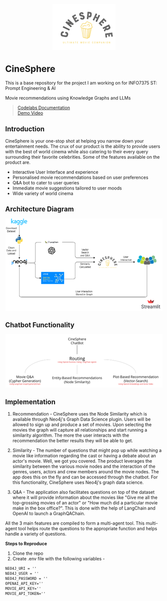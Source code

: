 <div style="text-align:center;">
    <img src="logo.png" width=200>
</div>

# CineSphere

This is a base repository for the project I am working on for INFO7375 ST: Prompt Engineering & AI

Movie recommendations using Knowledge Graphs and LLMs

> [Codelabs Documentation](https://codelabs-preview.appspot.com/?file_id=1KAzKlqQ-GWZW9tSMoI07RWoFs0BkJ88tIaO6z5QGpnY#8)<br>
> [Demo Video](https://youtu.be/cTaHir9VKwo)

## Introduction 


CineSphere is your one-stop shot at helping you narrow down your entertainment needs. The crux of our product is the ability to provide 
users with the best of world cinema while also catering to their every query surrounding their favorite celebrities. Some of the features available on the 
product are. 

- Interactive User Interface and experience
- Personalised movie recommendations based on user preferences
- Q&A bot to cater to user queries
- Immediate movie suggestions tailored to user moods
- Wide variety of world cinema

## Architecture Diagram
<img src="CineSphere_Flow.png" alt="Product Flow">

## Chatbot Functionality

<img src="chatbot.png" alt="Chatbot Functionality">

## Implementation

1. Recommendation - CineSphere uses the Node Similarity which is available through Neo4j's Graph Data Science plugin. Users will be allowed to sign up and produce
a set of movies. Upon selecting the movies the graph will capture all relationships and start running a similarity algorithm. The more the user interacts with the recommendation
the better results they will be able to get. 

2. Similarity - The number of questions that might pop up while watching a movie like information regarding the cast or having a debate about an actor's movie. Well, we got you covered. The product leverages the similarity between the various movie nodes and the interaction of the genres, users, actors and crew members around the movie nodes. The app does this on the fly and can be accessed through the chatbot. For this functionality, CineSphere uses Neo4j's graph data science.

3. Q&A - The application also facilitates questions on top of the dataset where it will provide information about the movies like "Give me all the top-grossing movies of an actor" or "How much did a particular movie make in the box office?". This is done with the help of LangChain and OpenAI to launch a GraphQAChain. 

All the 3 main features are compiled to form a multi-agent tool. This multi-agent tool helps route the questions to the appropriate function and helps handle a variety of questions.
  

**Steps to Reproduce**

1) Clone the repo 
2) Create .env file with the following variables - 

```
NEO4J_URI = ''
NEO4J_USER = ''
NEO4J_PASSWORD = ''
OPENAI_API_KEY=''
MOVIE_API_KEY=''
MOVIE_API_TOKEN=''
```
